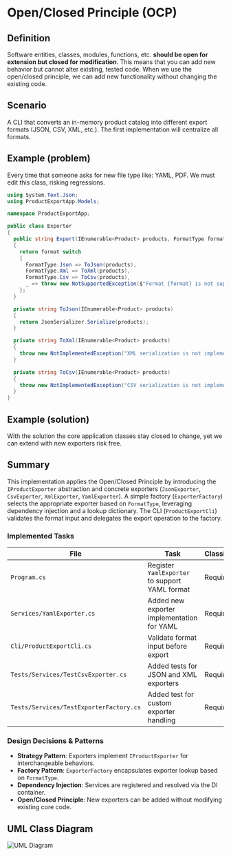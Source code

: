 # Open/Closed Principle (OCP)

## Definition

Software entities, classes, modules, functions, etc. **should be open for extension but closed for modification**. This means that you can add new behavior but cannot alter existing, tested code.
When we use the open/closed principle, we can add new functionality without changing the existing code.

## Scenario

A CLI that converts an in-memory product catalog into different export formats (JSON, CSV, XML, etc.). The first implementation will centralize all formats.

## Example (problem)

Every time that someone asks for new file type like: YAML, PDF. We must edit this class, risking regressions.

```csharp
using System.Text.Json;
using ProductExportApp.Models;

namespace ProductExportApp;

public class Exporter
{
  public string Export(IEnumerable<Product> products, FormatType format)
  {
    return format switch
    {
      FormatType.Json => ToJson(products),
      FormatType.Xml => ToXml(products),
      FormatType.Csv => ToCsv(products),
      _ => throw new NotSupportedException($"Format {format} is not supported.")
    };
  }

  private string ToJson(IEnumerable<Product> products)
  {
    return JsonSerializer.Serialize(products);
  }

  private string ToXml(IEnumerable<Product> products)
  {
    throw new NotImplementedException("XML serialization is not implemented yet.");
  }

  private string ToCsv(IEnumerable<Product> products)
  {
    throw new NotImplementedException("CSV serialization is not implemented yet.");
  }
}
```

## Example (solution)

With the solution the core application classes stay closed to change, yet we can extend with new exporters risk free.

## Summary

This implementation applies the Open/Closed Principle by introducing the `IProductExporter` abstraction and concrete exporters (`JsonExporter`, `CsvExporter`, `XmlExporter`, `YamlExporter`). A simple factory (`ExporterFactory`) selects the appropriate exporter based on `FormatType`, leveraging dependency injection and a lookup dictionary. The CLI (`ProductExportCli`) validates the format input and delegates the export operation to the factory.

### Implemented Tasks
| File                         | Task                                                   | Classification |
|------------------------------|--------------------------------------------------------|----------------|
| `Program.cs`                 | Register `YamlExporter` to support YAML format         | Required       |
| `Services/YamlExporter.cs`   | Added new exporter implementation for YAML             | Required       |
| `Cli/ProductExportCli.cs`    | Validate format input before export                    | Required       |
| `Tests/Services/TestCsvExporter.cs`       | Added tests for JSON and XML exporters                | Required       |
| `Tests/Services/TestExporterFactory.cs`   | Added test for custom exporter handling               | Required       |

### Design Decisions & Patterns
- **Strategy Pattern**: Exporters implement `IProductExporter` for interchangeable behaviors.
- **Factory Pattern**: `ExporterFactory` encapsulates exporter lookup based on `FormatType`.
- **Dependency Injection**: Services are registered and resolved via the DI container.
- **Open/Closed Principle**: New exporters can be added without modifying existing core code.

## UML Class Diagram

![UML Diagram](uml/diagram.puml)

